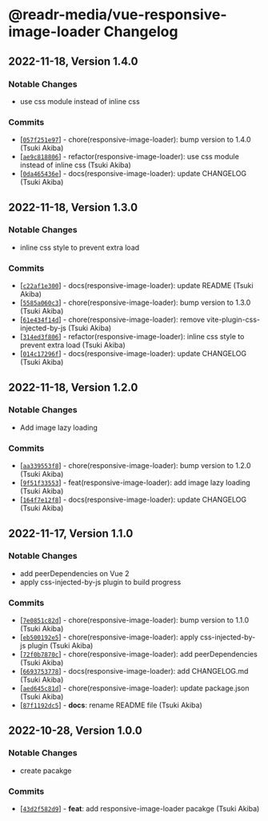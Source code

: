 # @readr-media/vue-responsive-image-loader Changelog

## 2022-11-18, Version 1.4.0

### Notable Changes
- use css module instead of inline css

### Commits
* \[[`057f251e97`](https://github.com/readr-media/vue-responsive-image-loader/commit/057f251e97)] - chore(responsive-image-loader): bump version to 1.4.0 (Tsuki Akiba)
* \[[`ae9c818806`](https://github.com/readr-media/vue-responsive-image-loader/commit/ae9c818806)] - refactor(responsive-image-loader): use css module instead of inline css (Tsuki Akiba)
* \[[`0da465436e`](https://github.com/readr-media/vue-responsive-image-loader/commit/0da465436e)] - docs(responsive-image-loader): update CHANGELOG (Tsuki Akiba)

## 2022-11-18, Version 1.3.0

### Notable Changes
- inline css style to prevent extra load

### Commits
* \[[`c22af1e300`](https://github.com/readr-media/vue-responsive-image-loader/commit/c22af1e300)] - docs(responsive-image-loader): update README (Tsuki Akiba)
* \[[`5585a060c3`](https://github.com/readr-media/vue-responsive-image-loader/commit/5585a060c3)] - chore(responsive-image-loader): bump version to 1.3.0 (Tsuki Akiba)
* \[[`61e434f14d`](https://github.com/readr-media/vue-responsive-image-loader/commit/61e434f14d)] - chore(responsive-image-loader): remove vite-plugin-css-injected-by-js (Tsuki Akiba)
* \[[`314ed3f806`](https://github.com/readr-media/vue-responsive-image-loader/commit/314ed3f806)] - refactor(responsive-image-loader): inline css style to prevent extra load (Tsuki Akiba)
* \[[`014c17296f`](https://github.com/readr-media/vue-responsive-image-loader/commit/014c17296f)] - docs(responsive-image-loader): update CHANGELOG (Tsuki Akiba)

## 2022-11-18, Version 1.2.0

### Notable Changes
- Add image lazy loading

### Commits
* \[[`aa339553f8`](https://github.com/readr-media/vue-responsive-image-loader/commit/aa339553f8)] - chore(responsive-image-loader): bump version to 1.2.0 (Tsuki Akiba)
* \[[`9f51f33553`](https://github.com/readr-media/vue-responsive-image-loader/commit/9f51f33553)] - feat(responsive-image-loader): add image lazy loading (Tsuki Akiba)
* \[[`164f7e12f8`](https://github.com/readr-media/vue-responsive-image-loader/commit/164f7e12f8)] - docs(responsive-image-loader): update CHANGELOG (Tsuki Akiba)

## 2022-11-17, Version 1.1.0

### Notable Changes
- add peerDependencies on Vue 2
- apply css-injected-by-js plugin to build progress

### Commits
* \[[`7e0851c82d`](https://github.com/readr-media/vue-responsive-image-loader/commit/7e0851c82d)] - chore(responsive-image-loader): bump version to 1.1.0 (Tsuki Akiba)
* \[[`eb500192e5`](https://github.com/readr-media/vue-responsive-image-loader/commit/eb500192e5)] - chore(responsive-image-loader): apply css-injected-by-js plugin (Tsuki Akiba)
* \[[`72f0b7870c`](https://github.com/readr-media/vue-responsive-image-loader/commit/72f0b7870c)] - chore(responsive-image-loader): add peerDependencies (Tsuki Akiba)
* \[[`6693753778`](https://github.com/readr-media/vue-responsive-image-loader/commit/6693753778)] - docs(responsive-image-loader): add CHANGELOG.md (Tsuki Akiba)
* \[[`aed645c81d`](https://github.com/readr-media/vue-responsive-image-loader/commit/aed645c81d)] - chore(responsive-image-loader): update package.json (Tsuki Akiba)
* \[[`87f1192dc5`](https://github.com/readr-media/vue-responsive-image-loader/commit/87f1192dc5)] - **docs**: rename README file (Tsuki Akiba)

## 2022-10-28, Version 1.0.0

### Notable Changes
- create pacakge

### Commits
* \[[`43d2f582d9`](https://github.com/readr-media/vue-responsive-image-loader/commit/43d2f582d9)] - **feat**: add responsive-image-loader pacakge (Tsuki Akiba)
